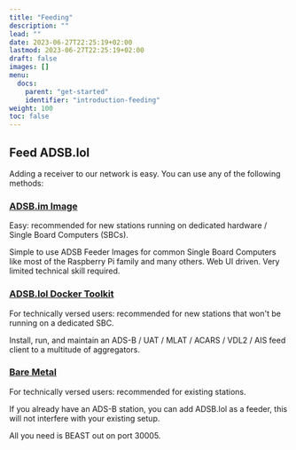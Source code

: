 ```yaml
---
title: "Feeding"
description: ""
lead: ""
date: 2023-06-27T22:25:19+02:00
lastmod: 2023-06-27T22:25:19+02:00
draft: false
images: []
menu:
  docs:
    parent: "get-started"
    identifier: "introduction-feeding"
weight: 100
toc: false
---
```


## Feed ADSB.lol

Adding a receiver to our network is easy. You can use any of the following methods:

### [ADSB.im Image](../adsb-image)

Easy: recommended for new stations running on dedicated hardware / Single Board Computers (SBCs).

Simple to use ADSB Feeder Images for common Single Board Computers like most of the Raspberry Pi family and many others. Web UI driven. Very limited technical skill required.

### [ADSB.lol Docker Toolkit](../docker)

For technically versed users: recommended for new stations that won't be running on a dedicated SBC.

Install, run, and maintain an ADS-B / UAT / MLAT / ACARS / VDL2 / AIS feed client to a multitude of aggregators.

### [Bare Metal](../bare-metal)

For technically versed users: recommended for existing stations.

If you already have an ADS-B station, you can add ADSB.lol as a feeder, this will not interfere with your existing setup.

All you need is BEAST out on port 30005.
